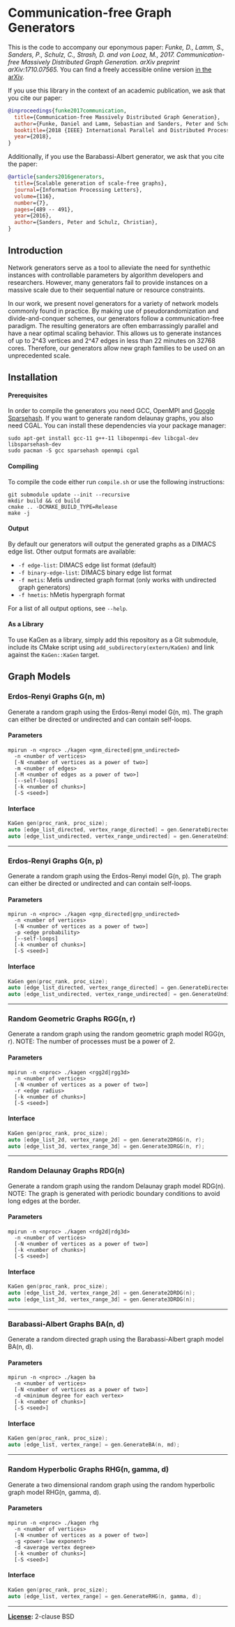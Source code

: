 # Communication-free Graph Generators 

This is the code to accompany our eponymous paper: *Funke, D., Lamm, S., Sanders, P., Schulz, C., Strash, D. and von Looz, M., 2017. Communication-free Massively Distributed Graph Generation. arXiv preprint arXiv:1710.07565.*
You can find a freely accessible online version [in the arXiv](https://arxiv.org/abs/1710.07565).

If you use this library in the context of an academic publication, we ask that you cite our paper:
```bibtex
@inproceedings{funke2017communication,
  title={Communication-free Massively Distributed Graph Generation},
  author={Funke, Daniel and Lamm, Sebastian and Sanders, Peter and Schulz, Christian and Strash, Darren and von Looz, Moritz},
  booktitle={2018 {IEEE} International Parallel and Distributed Processing Symposium, {IPDPS} 2018, Vancouver, BC, Canada, May 21 -- May 25, 2018},
  year={2018},
}
```

Additionally, if you use the Barabassi-Albert generator, we ask that you cite the paper:
```bibtex
@article{sanders2016generators,
  title={Scalable generation of scale-free graphs},
  journal={Information Processing Letters},
  volume={116},
  number={7},
  pages={489 -- 491},
  year={2016},
  author={Sanders, Peter and Schulz, Christian},
}
```

## Introduction 
Network generators serve as a tool to alleviate the need for synthethic instances with controllable parameters by algorithm developers and researchers. 
However, many generators fail to provide instances on a massive scale due to their sequential nature or resource constraints.

In our work, we present novel generators for a variety of network models commonly found in practice.
By making use of pseudorandomization and divide-and-conquer schemes, our generators follow a communication-free paradigm.
The resulting generators are often embarrassingly parallel and have a near optimal scaling behavior.
This allows us to generate instances of up to 2^43 vertices and 2^47 edges in less than 22 minutes on 32768 cores.
Therefore, our generators allow new graph families to be used on an unprecedented scale.

## Installation

#### Prerequisites
In order to compile the generators you need GCC, OpenMPI and [Google Sparsehash](https://github.com/sparsehash/sparsehash).
If you want to generate random delaunay graphs, you also need CGAL.
You can install these dependencies via your package manager:
```shell
sudo apt-get install gcc-11 g++-11 libopenmpi-dev libcgal-dev libsparsehash-dev 
sudo pacman -S gcc sparsehash openmpi cgal
```

#### Compiling 
To compile the code either run `compile.sh` or use the following instructions:
```shell
git submodule update --init --recursive
mkdir build && cd build
cmake .. -DCMAKE_BUILD_TYPE=Release
make -j
```

#### Output
By default our generators will output the generated graphs as a DIMACS edge list. 
Other output formats are available:

- `-f edge-list`: DIMACS edge list format (default)
- `-f binary-edge-list`: DIMACS binary edge list format
- `-f metis`: Metis undirected graph format (only works with undirected graph generators)
- `-f hmetis`: hMetis hypergraph format 

For a list of all output options, see `--help`.

#### As a Library 

To use KaGen as a library, simply add this repository as a Git submodule, 
include its CMake script using `add_subdirectory(extern/KaGen)` and link 
against the `KaGen::KaGen` target.

## Graph Models

### Erdos-Renyi Graphs G(n, m)
Generate a random graph using the Erdos-Renyi model G(n, m).
The graph can either be directed or undirected and can contain self-loops.

#### Parameters
```
mpirun -n <nproc> ./kagen <gnm_directed|gnm_undirected> 
  -n <number of vertices>
  [-N <number of vertices as a power of two>]
  -m <number of edges>
  [-M <number of edges as a power of two>]
  [--self-loops]
  [-k <number of chunks>]
  [-S <seed>]
```

#### Interface
```c++
KaGen gen(proc_rank, proc_size);
auto [edge_list_directed, vertex_range_directed] = gen.GenerateDirectedGNM(n, m, self_loops);
auto [edge_list_undirected, vertex_range_undirected] = gen.GenerateUndirectedGNM(n, m, self_loops);
```

---

### Erdos-Renyi Graphs G(n, p)
Generate a random graph using the Erdos-Renyi model G(n, p).
The graph can either be directed or undirected and can contain self-loops.

#### Parameters
```
mpirun -n <nproc> ./kagen <gnp_directed|gnp_undirected> 
  -n <number of vertices>
  [-N <number of vertices as a power of two>]
  -p <edge probability>
  [--self-loops]
  [-k <number of chunks>]
  [-S <seed>]
```

#### Interface
```c++
KaGen gen(proc_rank, proc_size);
auto [edge_list_directed, vertex_range_directed] = gen.GenerateDirectedGNP(n, p, self_loops);
auto [edge_list_undirected, vertex_range_undirected] = gen.GenerateUndirectedGNP(n, p, self_loops);
```

---

### Random Geometric Graphs RGG(n, r)
Generate a random graph using the random geometric graph model RGG(n, r).
NOTE: The number of processes must be a power of 2. 

#### Parameters
```
mpirun -n <nproc> ./kagen <rgg2d|rgg3d> 
  -n <number of vertices>
  [-N <number of vertices as a power of two>]
  -r <edge radius>
  [-k <number of chunks>]
  [-S <seed>]
```

#### Interface
```c++
KaGen gen(proc_rank, proc_size);
auto [edge_list_2d, vertex_range_2d] = gen.Generate2DRGG(n, r);
auto [edge_list_3d, vertex_range_3d] = gen.Generate3DRGG(n, r);
```

--- 

### Random Delaunay Graphs RDG(n)
Generate a random graph using the random Delaunay graph model RDG(n).
NOTE: The graph is generated with periodic boundary conditions to avoid long edges at the border.

#### Parameters
```
mpirun -n <nproc> ./kagen <rdg2d|rdg3d>
  -n <number of vertices>
  [-N <number of vertices as a power of two>]
  [-k <number of chunks>]
  [-S <seed>]
```

#### Interface
```c++
KaGen gen(proc_rank, proc_size);
auto [edge_list_2d, vertex_range_2d] = gen.Generate2DRDG(n);
auto [edge_list_3d, vertex_range_3d] = gen.Generate3DRDG(n);
```

---

### Barabassi-Albert Graphs BA(n, d)
Generate a random directed graph using the Barabassi-Albert graph model BA(n, d).

#### Parameters
```
mpirun -n <nproc> ./kagen ba 
  -n <number of vertices>
  [-N <number of vertices as a power of two>]
  -d <minimum degree for each vertex>
  [-k <number of chunks>]
  [-S <seed>]
```

#### Interface
```c++
KaGen gen(proc_rank, proc_size);
auto [edge_list, vertex_range] = gen.GenerateBA(n, md);
```

--- 

### Random Hyperbolic Graphs RHG(n, gamma, d)
Generate a two dimensional random graph using the random hyperbolic graph model RHG(n, gamma, d).

#### Parameters
```
mpirun -n <nproc> ./kagen rhg
  -n <number of vertices>
  [-N <number of vertices as a power of two>]
  -g <power-law exponent>
  -d <average vertex degree>
  [-k <number of chunks>]
  [-S <seed>]
```

#### Interface
```c++
KaGen gen(proc_rank, proc_size);
auto [edge_list, vertex_range] = gen.GenerateRHG(n, gamma, d);
```

--- 

**[License](/LICENSE):** 2-clause BSD
